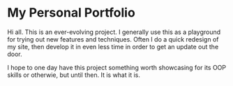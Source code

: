 # My Personal Portfolio

Hi all.  This is an ever-evolving project.  I generally use this as a playground for trying out new features and techniques.  Often I do a quick redesign of my site, then develop it in even less time in order to get an update out the door.

I hope to one day have this project something worth showcasing for its OOP skills or otherwie, but until then.  It is what it is.